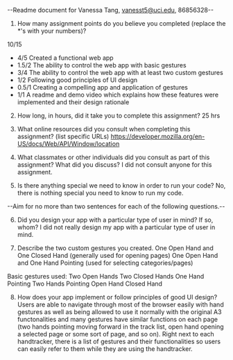 --Readme document for Vanessa Tang, vanesst5@uci.edu, 86856328--

1. How many assignment points do you believe you completed (replace the *'s with your numbers)?

10/15
- 4/5 Created a functional web app
- 1.5/2 The ability to control the web app with basic gestures
- 3/4 The ability to control the web app with at least two custom gestures
- 1/2 Following good principles of UI design
- 0.5/1 Creating a compelling app and application of gestures
- 1/1 A readme and demo video which explains how these features were implemented and their design rationale

2. How long, in hours, did it take you to complete this assignment?
25 hrs

3. What online resources did you consult when completing this assignment? (list specific URLs)
https://developer.mozilla.org/en-US/docs/Web/API/Window/location


4. What classmates or other individuals did you consult as part of this assignment? What did you discuss?
I did not consult anyone for this assignment.


5. Is there anything special we need to know in order to run your code?
No, there is nothing special you need to know to run my code.


--Aim for no more than two sentences for each of the following questions.--


6. Did you design your app with a particular type of user in mind? If so, whom?
I did not really design my app with a particular type of user in mind.

7. Describe the two custom gestures you created.
One Open Hand and One Closed Hand (generally used for opening pages)
One Open Hand and One Hand Pointing (used for selecting categories/pages)

Basic gestures used:
Two Open Hands
Two Closed Hands
One Hand Pointing
Two Hands Pointing
Open Hand
Closed Hand

8. How does your app implement or follow principles of good UI design?
Users are able to navigate through most of the browser easily with hand gestures as well as being allowed to use it normally with the original A3 functonalities and many gestures have similar functions on each page (two hands pointing moving forward in the track list, open hand opening a selected page or some sort of page, and so on). Right next to each handtracker, there is a list of gestures and their functionalities so users can easily refer to them while they are using the handtracker.